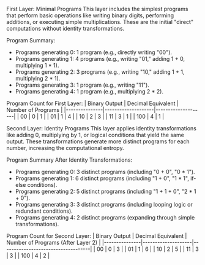 First Layer: Minimal Programs
This layer includes the simplest programs that perform basic operations like writing binary digits, performing additions, or executing simple multiplications. These are the initial "direct" computations without identity transformations.

Program Summary:
- Programs generating 0: 1 program (e.g., directly writing "00").
- Programs generating 1: 4 programs (e.g., writing "01," adding 1 + 0, multiplying 1 * 1).
- Programs generating 2: 3 programs (e.g., writing "10," adding 1 + 1, multiplying 2 * 1).
- Programs generating 3: 1 program (e.g., writing "11").
- Programs generating 4: 1 program (e.g., multiplying 2 * 2).

Program Count for First Layer:
| Binary Output | Decimal Equivalent | Number of Programs |
|---------------|--------------------|--------------------|
| 00            | 0                  | 1                  |
| 01            | 1                  | 4                  |
| 10            | 2                  | 3                  |
| 11            | 3                  | 1                  |
| 100           | 4                  | 1                  |

Second Layer: Identity Programs
This layer applies identity transformations like adding 0, multiplying by 1, or logical conditions that yield the same output. These transformations generate more distinct programs for each number, increasing the computational entropy.

Program Summary After Identity Transformations:
- Programs generating 0: 3 distinct programs (including "0 + 0", "0 * 1").
- Programs generating 1: 6 distinct programs (including "1 + 0", "1 * 1", if-else conditions).
- Programs generating 2: 5 distinct programs (including "1 + 1 + 0", "2 * 1 + 0").
- Programs generating 3: 3 distinct programs (including looping logic or redundant conditions).
- Programs generating 4: 2 distinct programs (expanding through simple transformations).

Program Count for Second Layer:
| Binary Output | Decimal Equivalent | Number of Programs (After Layer 2) |
|---------------|--------------------|------------------------------------|
| 00            | 0                  | 3                                  |
| 01            | 1                  | 6                                  |
| 10            | 2                  | 5                                  |
| 11            | 3                  | 3                                  |
| 100           | 4                  | 2                                  |
